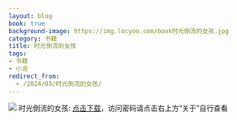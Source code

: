 ```yaml
---
layout: blog
book: true
background-image: https://img.locyoo.com/book时光倒流的女孩.jpg
category: 书籍
title: 时光倒流的女孩
tags:
- 书籍
- 小说
redirect_from:
  - /2024/03/时光倒流的女孩/
---
```

![](https://img.locyoo.com/book时光倒流的女孩.jpg)
时光倒流的女孩: <a name = "ref1" href="https://089m.com/f/50983618-1314076412-701248?p=3619">点击下载</a>，访问密码请点击右上方“关于”自行查看